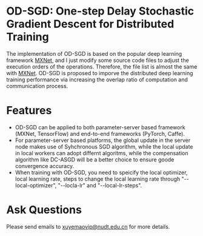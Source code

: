 # OD-SGD: One-step Delay Stochastic Gradient Descent for Distributed Training
The implementation of OD-SGD is based on the popular deep learning framework [MXNet](https://github.com/apache/incubator-mxnet), and I just modify some source code files to adjust the execution orders of the operations. Therefore, the file list is almost the same with [MXNet](https://github.com/apache/incubator-mxnet). OD-SGD is proposed to imporve the distributed deep learning training performance via increasing the overlap ratio of computation and communication process.

# Features
* OD-SGD can be applied to both parameter-server based framework (MXNet, TensorFlow) and end-to-end frameworks (PyTorch, Caffe).
* For parameter-server based platforms, the global update in the server node makes use of Syhchronous SGD algorithm, while the local update in local workers can adopt differnt algoritms, while the compensation algorithm like DC-ASGD will be a better choice to ensure goode convergence accuracy.
* When training with OD-SGD, you need to speicify the local optimizer, local learning rate, steps to change the local learning rate through "--local-optimizer", "--locla-lr" and "--local-lr-steps".

# Ask Questions
Please send emails to xuyemaovip@nudt.edu.cn for more details.
